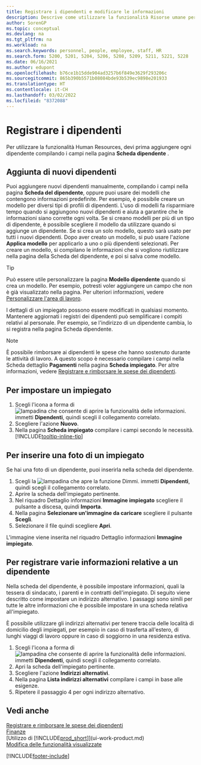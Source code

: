 ```yaml
---
title: Registrare i dipendenti e modificare le informazioni
description: Descrive come utilizzare la funzionalità Risorse umane per registrare nuovo personale o modificare le informazioni sui dipendenti per il personale esistente.
author: SorenGP
ms.topic: conceptual
ms.devlang: na
ms.tgt_pltfrm: na
ms.workload: na
ms.search.keywords: personnel, people, employee, staff, HR
ms.search.form: 5200, 5201, 5204, 5206, 5208, 5209, 5211, 5221, 5228
ms.date: 06/16/2021
ms.author: edupont
ms.openlocfilehash: b76ce1b15dde904ad3257b6f849e3629f293206c
ms.sourcegitcommit: 865b390b5571b08084bde93b539ec9898e201933
ms.translationtype: HT
ms.contentlocale: it-CH
ms.lasthandoff: 03/02/2022
ms.locfileid: "8372088"
---
```

# <a name="register-employees"></a>Registrare i dipendenti

Per utilizzare la funzionalità Human Resources, devi prima aggiungere ogni dipendente compilando i campi nella pagina **Scheda dipendente** .

## <a name="adding-new-employees"></a>Aggiunta di nuovi dipendenti

Puoi aggiungere nuovi dipendenti manualmente, compilando i campi nella pagina **Scheda del dipendente**, oppure puoi usare dei modelli che contengono informazioni predefinite. Per esempio, è possibile creare un modello per diversi tipi di profili di dipendenti. L'uso di modelli fa risparmiare tempo quando si aggiungono nuovi dipendenti e aiuta a garantire che le informazioni siano corrette ogni volta. Se si creano modelli per più di un tipo di dipendente, è possibile scegliere il modello da utilizzare quando si aggiunge un dipendente. Se si crea un solo modello, questo sarà usato per tutti i nuovi dipendenti. Dopo aver creato un modello, si può usare l'azione **Applica modello** per applicarlo a uno o più dipendenti selezionati. Per creare un modello, si compilano le informazioni che si vogliono riutilizzare nella pagina della Scheda del dipendente, e poi si salva come modello.

> [!TIP]
> Può essere utile personalizzare la pagina **Modello dipendente** quando si crea un modello. Per esempio, potresti voler aggiungere un campo che non è già visualizzato nella pagina. Per ulteriori informazioni, vedere [Personalizzare l'area di lavoro](ui-personalization-user.md#to-start-personalizing-a-page-through-the-personalizing-banner).

I dettagli di un impiegato possono essere modificati in qualsiasi momento. Mantenere aggiornati i registri dei dipendenti può semplificare i compiti relativi al personale. Per esempio, se l'indirizzo di un dipendente cambia, lo si registra nella pagina Scheda dipendente.

> [!NOTE]  
> È possibile rimborsare ai dipendenti le spese che hanno sostenuto durante le attività di lavoro. A questo scopo è necessario compilare i campi nella Scheda dettaglio **Pagamenti** nella pagina **Scheda impiegato**. Per altre informazioni, vedere [Registrare e rimborsare le spese dei dipendenti](finance-how-record-reimburse-employee-expenses.md).

## <a name="to-set-up-an-employee"></a>Per impostare un impiegato

1. Scegli l'icona a forma di ![lampadina che consente di aprire la funzionalità delle informazioni.](media/ui-search/search_small.png "Informazioni sull'operazione che si desidera eseguire") immetti **Dipendenti**, quindi scegli il collegamento correlato.
2. Scegliere l'azione **Nuovo**.
3. Nella pagina **Scheda impiegato** compilare i campi secondo le necessità. [!INCLUDE[tooltip-inline-tip](includes/tooltip-inline-tip_md.md)]

## <a name="to-insert-a-picture-of-an-employee"></a>Per inserire una foto di un impiegato

Se hai una foto di un dipendente, puoi inserirla nella scheda del dipendente.

1. Scegli la ![lampadina che apre la funzione Dimmi.](media/ui-search/search_small.png "Informazioni sull'operazione che si desidera eseguire") immetti **Dipendenti**, quindi scegli il collegamento correlato.
2. Aprire la scheda dell'impiegato pertinente.
3. Nel riquadro Dettaglio informazioni **Immagine impiegato** scegliere il pulsante a discesa, quindi **Importa**.
4. Nella pagina **Selezionare un'immagine da caricare** scegliere il pulsante **Scegli**.
5. Selezionare il file quindi scegliere **Apri**.

L'immagine viene inserita nel riquadro Dettaglio informazioni **Immagine impiegato**.

## <a name="to-register-various-information-about-an-employee"></a>Per registrare varie informazioni relative a un dipendente

Nella scheda del dipendente, è possibile impostare informazioni, quali la tessera di sindacato, i parenti e in contratti dell'impiegato. Di seguito viene descritto come impostare un indirizzo alternativo. I passaggi sono simili per tutte le altre informazioni che è possibile impostare in una scheda relativa all'impiegato.

È possibile utilizzare gli indirizzi alternativi per tenere traccia delle località di domicilio degli impiegati, per esempio in caso di trasferta all'estero, di lunghi viaggi di lavoro oppure in caso di soggiorno in una residenza estiva.

1. Scegli l'icona a forma di ![lampadina che consente di aprire la funzionalità delle informazioni.](media/ui-search/search_small.png "Informazioni sull'operazione che si desidera eseguire") immetti **Dipendenti**, quindi scegli il collegamento correlato.
2. Apri la scheda dell'impiegato pertinente.
3. Scegliere l'azione **Indirizzi alternativi**.
4. Nella pagina **Lista indirizzi alternativi** compilare i campi in base alle esigenze.
5. Ripetere il passaggio 4 per ogni indirizzo alternativo.

## <a name="see-also"></a>Vedi anche

[Registrare e rimborsare le spese dei dipendenti](finance-how-record-reimburse-employee-expenses.md)  
[Finanze](finance.md)  
[Utilizzo di [!INCLUDE[prod_short](includes/prod_short.md)]](ui-work-product.md)  
[Modifica delle funzionalità visualizzate](ui-experiences.md)


[!INCLUDE[footer-include](includes/footer-banner.md)]